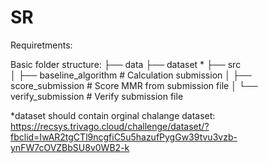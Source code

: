 # SR

Requiretments:

Basic folder structure:
├── data
├── dataset *
├── src                  
│   ├── baseline_algorithm               # Calculation submission
│   ├── score_submission                 # Score MMR from submission file
│   └── verify_submission                # Verify submission file

*dataset should contain orginal chalange dataset:
https://recsys.trivago.cloud/challenge/dataset/?fbclid=IwAR2tgCTl9ncgfiC5u5hazufPygGw39tvu3vzb-ynFW7cOVZBbSU8v0WB2-k
